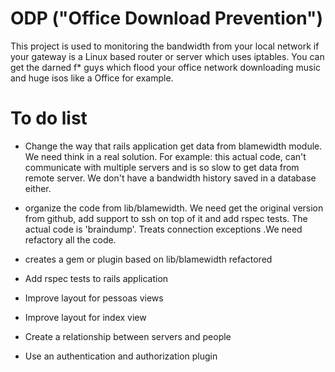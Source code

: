 ODP ("Office Download Prevention")
===

This project is used to monitoring the bandwidth from your local network if your gateway is a Linux based router or server which uses iptables.
You can get the darned f* guys which flood your office network downloading music and huge isos like a Office for example.

To do list
===

* Change the way that rails application get data from blamewidth module. We need think in a real solution. For example: this actual code, can't communicate with multiple servers and is so slow to get data from remote server. We don't have a bandwidth history saved in a database either.

* organize the code from lib/blamewidth. We need get the original version from github, add support to ssh on top of it and add rspec tests. The actual code is 'braindump'. Treats connection exceptions .We need refactory all the code.

* creates a gem or plugin based on lib/blamewidth refactored

* Add rspec tests to rails application

* Improve layout for pessoas views

* Improve layout for index view

* Create a relationship between servers and people

* Use an authentication and authorization plugin
